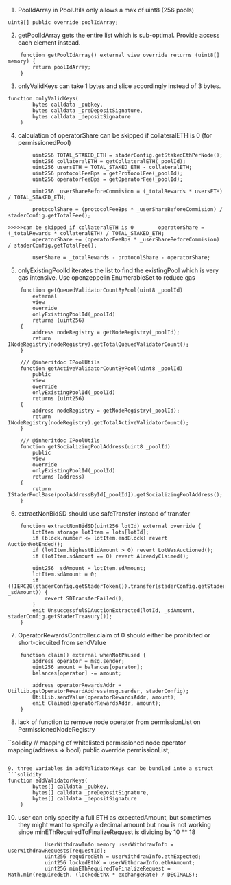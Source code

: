 1. PoolIdArray in PoolUtils only allows a max of uint8 (256 pools)

```solidity
uint8[] public override poolIdArray;
```

2. getPoolIdArray gets the entire list which is sub-optimal. Provide access each element instead.
```solidity
    function getPoolIdArray() external view override returns (uint8[] memory) {
        return poolIdArray;
    }
```

3. onlyValidKeys can take 1 bytes and slice accordingly instead of 3 bytes.
```solidity
function onlyValidKeys(
        bytes calldata _pubkey,
        bytes calldata _preDepositSignature,
        bytes calldata _depositSignature
    )
```

4. calculation of operatorShare can be skipped if collateralETH is 0 (for permissionedPool)
```solidity
        uint256 TOTAL_STAKED_ETH = staderConfig.getStakedEthPerNode();
        uint256 collateralETH = getCollateralETH(_poolId);
        uint256 usersETH = TOTAL_STAKED_ETH - collateralETH;
        uint256 protocolFeeBps = getProtocolFee(_poolId);
        uint256 operatorFeeBps = getOperatorFee(_poolId);

        uint256 _userShareBeforeCommision = (_totalRewards * usersETH) / TOTAL_STAKED_ETH;

        protocolShare = (protocolFeeBps * _userShareBeforeCommision) / staderConfig.getTotalFee();
       
>>>>>can be skipped if collateralETH is 0        operatorShare = (_totalRewards * collateralETH) / TOTAL_STAKED_ETH;
        operatorShare += (operatorFeeBps * _userShareBeforeCommision) / staderConfig.getTotalFee();

        userShare = _totalRewards - protocolShare - operatorShare;
```

5. onlyExistingPoolId iterates the list to find the existingPool which is very gas intensive. Use openzeppelin EnumerableSet to reduce gas
```solidity
    function getQueuedValidatorCountByPool(uint8 _poolId)
        external
        view
        override
        onlyExistingPoolId(_poolId)
        returns (uint256)
    {
        address nodeRegistry = getNodeRegistry(_poolId);
        return INodeRegistry(nodeRegistry).getTotalQueuedValidatorCount();
    }

    /// @inheritdoc IPoolUtils
    function getActiveValidatorCountByPool(uint8 _poolId)
        public
        view
        override
        onlyExistingPoolId(_poolId)
        returns (uint256)
    {
        address nodeRegistry = getNodeRegistry(_poolId);
        return INodeRegistry(nodeRegistry).getTotalActiveValidatorCount();
    }

    /// @inheritdoc IPoolUtils
    function getSocializingPoolAddress(uint8 _poolId)
        public
        view
        override
        onlyExistingPoolId(_poolId)
        returns (address)
    {
        return IStaderPoolBase(poolAddressById[_poolId]).getSocializingPoolAddress();
    }
```

6. extractNonBidSD should use safeTransfer instead of transfer 
```solidity
    function extractNonBidSD(uint256 lotId) external override {
        LotItem storage lotItem = lots[lotId];
        if (block.number <= lotItem.endBlock) revert AuctionNotEnded();
        if (lotItem.highestBidAmount > 0) revert LotWasAuctioned();
        if (lotItem.sdAmount == 0) revert AlreadyClaimed();

        uint256 _sdAmount = lotItem.sdAmount;
        lotItem.sdAmount = 0;
        if (!IERC20(staderConfig.getStaderToken()).transfer(staderConfig.getStaderTreasury(), _sdAmount)) {
            revert SDTransferFailed();
        }
        emit UnsuccessfulSDAuctionExtracted(lotId, _sdAmount, staderConfig.getStaderTreasury());
    }
```

7. OperatorRewardsController.claim of 0 should either be prohibited or short-circuited from sendValue
```solidity
    function claim() external whenNotPaused {
        address operator = msg.sender;
        uint256 amount = balances[operator];
        balances[operator] -= amount;

        address operatorRewardsAddr = UtilLib.getOperatorRewardAddress(msg.sender, staderConfig);
        UtilLib.sendValue(operatorRewardsAddr, amount);
        emit Claimed(operatorRewardsAddr, amount);
    }
```

8. lack of function to remove node operator from permissionList on PermissionedNodeRegistry

``solidity
    // mapping of whitelisted permissioned node operator
    mapping(address => bool) public override permissionList;
```

9. three variables in addValidatorKeys can be bundled into a struct 
```solidity
function addValidatorKeys(
        bytes[] calldata _pubkey,
        bytes[] calldata _preDepositSignature,
        bytes[] calldata _depositSignature
    ) 
```

10. user can only specify a full ETH as expectedAmount, but sometimes they might want to specify a decimal amount but now is not working since minEThRequiredToFinalizeRequest is dividing by 10 ** 18
```solidity
            UserWithdrawInfo memory userWithdrawInfo = userWithdrawRequests[requestId];
            uint256 requiredEth = userWithdrawInfo.ethExpected;
            uint256 lockedEthX = userWithdrawInfo.ethXAmount;
            uint256 minEThRequiredToFinalizeRequest = Math.min(requiredEth, (lockedEthX * exchangeRate) / DECIMALS);
```